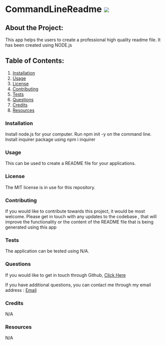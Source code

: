 # CommandLineReadme  ![](https://img.shields.io/badge/MIT%20license-blue?style=plastic&logoColor=white)
  
## About the Project: 

This app helps the users to create a professional high quality readme file. It has been created using NODE.js

## Table of Contents: 
1. [Installation](#installation)
2. [Usage](#usage) 
3. [License](#license) 
4. [Contributing](#contributing) 
5. [Tests](#tests)
6. [Questions](#questions) 
7. [Credits](#credits)
8. [Resources](#resources) 


### Installation 

Install node.js for your computer. Run npm init -y on the command line. Install  inquirer package using npm i inquirer
### Usage 

This can be used to create a README file for your applications.

### License 

The MIT license is in use for this repository.

### Contributing 

If you would like to contribute towards this project, it would be most welcome.
Please get in touch with any updates to the codebase      , that will improve the functionality or the content of the README file that is being generated using this app

### Tests 

The application can be tested using N/A.

### Questions 

If you would like to get in touch through Github, [Click Here](https://github.com/chrisma89) 

If you have additional questions, you can contact me through my email address : [Email](mailto:chrismacaroline@gmail.com)

### Credits 

N/A

### Resources 

N/A

